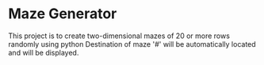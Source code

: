 # Maze Generator
This project is to create two-dimensional mazes of 20 or more rows randomly using python
Destination of maze '#' will be automatically located and will be displayed.

